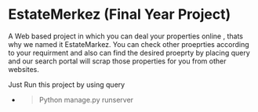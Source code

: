# EstateMerkez (Final Year Project)
A Web based project in which you can deal your properties online , thats why we named it EstateMarkez. You can check other proeprties according to your requirment and also can find the desired proeprty by placing query and our search portal will scrap those properties for you from other websites.

Just Run this project by using query
- > Python manage.py runserver
